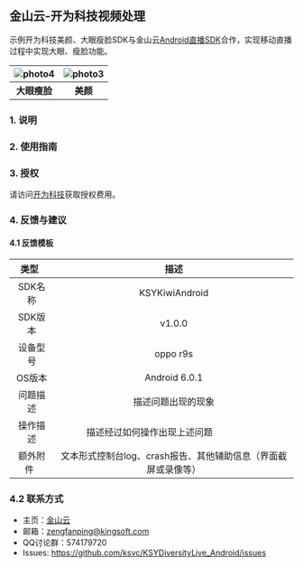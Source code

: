 ## 金山云-开为科技视频处理

示例开为科技美颜、大眼瘦脸SDK与金山云[Android直播SDK][KSYLive_Android]合作，实现移动直播过程中实现大眼、瘦脸功能。

|![photo4](http://ogbqmomng.bkt.clouddn.com/kiwiar/img/new/kiwiface-photo-4.png)|![photo3](http://ogbqmomng.bkt.clouddn.com/kiwiar/img/new/kiwiface-photo-3.png)|
| :---: | :---:|
| **大眼瘦脸** |**美颜**|

### 1. 说明

### 2. 使用指南

### 3. 授权 
请访问[开为科技](http://kiwiar.com/?lang=zh)获取授权费用。

### 4. 反馈与建议
#### 4.1 反馈模板  

| 类型    | 描述|
| :---: | :---:| 
|SDK名称|KSYKiwiAndroid|
| SDK版本 | v1.0.0|
| 设备型号  | oppo r9s  |
| OS版本  | Android 6.0.1 |
| 问题描述  | 描述问题出现的现象  |
| 操作描述  | 描述经过如何操作出现上述问题                     |
| 额外附件   | 文本形式控制台log、crash报告、其他辅助信息（界面截屏或录像等） |

### 4.2 联系方式
- 主页：[金山云](http://v.ksyun.com)
- 邮箱：<zengfanping@kingsoft.com>
- QQ讨论群：574179720
- Issues: <https://github.com/ksvc/KSYDiversityLive_Android/issues>

[KSYLive_Android]:https://github.com/ksvc/KSYLive_Android
